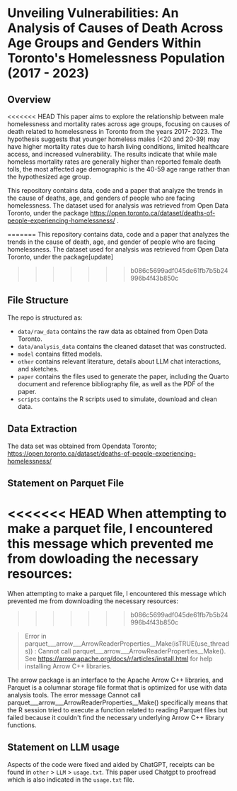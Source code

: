 # Unveiling Vulnerabilities: An Analysis of Causes of Death Across Age Groups and Genders Within Toronto's Homelessness Population (2017 - 2023)

## Overview

<<<<<<< HEAD
This paper aims to explore the relationship between male homelessness and mortality rates across age groups, focusing on causes of death related to homelessness in Toronto from the years 2017- 2023. The hypothesis suggests that younger homeless males (<20 and 20-39) may have higher mortality rates due to harsh living conditions, limited healthcare access, and increased vulnerability. The results indicate that while male homeless mortality rates are generally higher than reported female death tolls, the most affected age demographic is the 40-59 age range rather than the hypothesized age group.

This repository contains data, code and a paper that analyze the trends in the cause of deaths, age, and genders of people who are facing homelessness. The dataset used for analysis was retrieved from Open Data Toronto, under the package https://open.toronto.ca/dataset/deaths-of-people-experiencing-homelessness/ .

=======
This repository contains data, code and a paper that analyzes the trends in the cause of death, age, and gender of people who are facing homelessness. The dataset used for analysis was retrieved from Open Data Toronto, under the package[update]
>>>>>>> b086c5699adf045de61fb7b5b24996b4f43b850c

## File Structure

The repo is structured as:

-   `data/raw_data` contains the raw data as obtained from Open Data Toronto.
-   `data/analysis_data` contains the cleaned dataset that was constructed.
-   `model` contains fitted models. 
-   `other` contains relevant literature, details about LLM chat interactions, and sketches.
-   `paper` contains the files used to generate the paper, including the Quarto document and reference bibliography file, as well as the PDF of the paper. 
-   `scripts` contains the R scripts used to simulate, download and clean data.

## Data Extraction
The data set was obtained from Opendata Toronto; https://open.toronto.ca/dataset/deaths-of-people-experiencing-homelessness/

## Statement on Parquet File
<<<<<<< HEAD
When attempting to make a parquet file, I encountered this message which prevented me from dowloading the necessary resources:
=======
When attempting to make a parquet file, I encountered this message which prevented me from downloading the necessary resources:
>>>>>>> b086c5699adf045de61fb7b5b24996b4f43b850c

 > Error in parquet___arrow___ArrowReaderProperties__Make(isTRUE(use_threads)) : Cannot call parquet___arrow___ArrowReaderProperties__Make(). See https://arrow.apache.org/docs/r/articles/install.html for help installing Arrow C++ libraries.

The arrow package is an interface to the Apache Arrow C++ libraries, and Parquet is a columnar storage file format that is optimized for use with data analysis tools. The error message Cannot call parquet___arrow___ArrowReaderProperties__Make() specifically means that the R session tried to execute a function related to reading Parquet files but failed because it couldn't find the necessary underlying Arrow C++ library functions.


## Statement on LLM usage
Aspects of the code were fixed and aided by ChatGPT, receipts can be found in `other` > `LLM` > `usage.txt`. This paper used Chatgpt to proofread which is also indicated in the `usage.txt` file.
